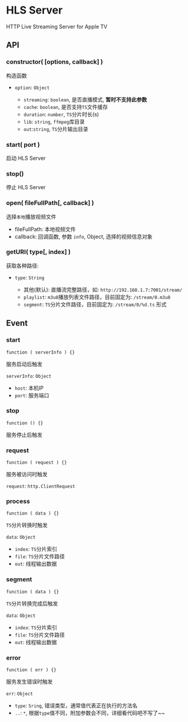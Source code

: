 HLS Server
=================

HTTP Live Streaming Server for Apple TV


## API

### constructor( [options, callback] )

构造函数

+ `option`: `Object`
	
	- `streaming`: `boolean`, 是否直播模式, **暂时不支持此参数**
	- `cache`: `boolean`, 是否支持`TS`文件缓存
	- `duration`: `number`, `TS`分片时长(s)
	- `lib`: `string`, `ffmpeg`库目录
	- `out`:`string`, `TS`分片输出目录


### start( port )

启动 HLS Server


### stop()

停止 HLS Server


### open( fileFullPath[, callback] )

选择`本地`播放视频文件

+ fileFullPath: 本地视频文件
+ callback: 回调函数, 参数 `info`, Object, 选择的视频信息对象


### getURI( type[, index] )

获取各种路径:

+ `type`: `String`

	- 其他(默认): 直播流完整路径，如: `http://192.168.1.7:7001/stream/`
	- `playlist`: `m3u8`播放列表文件路径，目前固定为: `/stream/0.m3u8`
	- `segment`: `TS`分片文件路径，目前固定为: `/stream/0/%d.ts` 形式


## Event

### start

	function ( serverInfo ) {}

服务启动后触发

`serverInfo`: `Object`
	
+ `host`: 本机IP
+ `port`: 服务端口



### stop

	function () {}

服务停止后触发



### request

	function ( request ) {}

服务被访问时触发

`request`: `http.ClientRequest`



### process

	function ( data ) {}

`TS`分片转换时触发

`data`: `Object`

+ `index`: `TS`分片索引
+ `file`: `TS`分片文件路径
+ `out`: 线程输出数据



### segment

	function ( data ) {}

`TS`分片转换完成后触发

`data`: `Object`

+ `index`: `TS`分片索引
+ `file`: `TS`分片文件路径
+ `out`: 线程输出数据



### error

	function ( err ) {}

服务发生错误时触发

`err`: `Object`

+ `type`: `Sring`, 错误类型，通常值代表正在执行的方法名
+ `..`: `*`, 根据`type`值不同，附加参数会不同，详细看代码吧不写了~~

